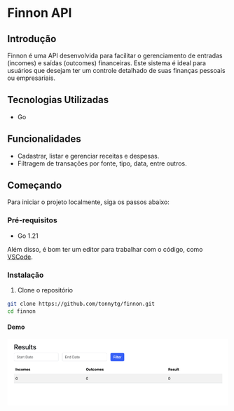 # Finnon API

## Introdução
Finnon é uma API desenvolvida para facilitar o gerenciamento de entradas (incomes) e saídas (outcomes) financeiras. Este sistema é ideal para usuários que desejam ter um controle detalhado de suas finanças pessoais ou empresariais.

## Tecnologias Utilizadas
- Go

## Funcionalidades
- Cadastrar, listar e gerenciar receitas e despesas.
- Filtragem de transações por fonte, tipo, data, entre outros.

## Começando

Para iniciar o projeto localmente, siga os passos abaixo:

### Pré-requisitos

- Go 1.21

Além disso, é bom ter um editor para trabalhar com o código, como [VSCode](https://code.visualstudio.com/).

### Instalação

1. Clone o repositório
```bash
git clone https://github.com/tonnytg/finnon.git
cd finnon
```


#### Demo

![demo-incomes](./docs/incomes.png)
